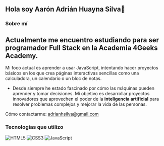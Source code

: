 ## Hola soy Aarón Adrián Huayna Silva👋

<!--
**Ayakta-est/Ayakta-est** is a ✨ _special_ ✨ repository because its `README.md` (this file) appears on your GitHub profile.

Here are some ideas to get you started:

- 🔭 I’m currently working on ...
- 🌱 I’m currently learning ...
- 👯 I’m looking to collaborate on ...
- 🤔 I’m looking for help with ...
- 💬 Ask me about ...
- 📫 How to reach me: ...
- 😄 Pronouns: ...
- ⚡ Fun fact: ...
-->
### Sobre mí
Actualmente me encuentro estudiando para ser programador Full Stack en la Academia 4Geeks Academy.
- 
Mi foco actual es aprender a usar JavaScript, intentando hacer proyectos básicos en los que crea páginas interactivas sencillas como una calculadora, un calendario o un bloc de notas.
- Desde siempre he estado fascinado por cómo las máquinas pueden aprender y tomar decisiones. Mi objetivo es desarrollar proyectos innovadores que aprovechen el poder de la **inteligencia artificial** para resolver problemas complejos y mejorar la vida de las personas.

Cómo contactarme: adrianhsilva@gmail.com
  
### Tecnologías que utilizo
![HTML5](https://img.shields.io/badge/-HTML5-E34F26?logo=html5&logoColor=white&style=flat)
![CSS3](https://img.shields.io/badge/-CSS3-1572B6?logo=css3&logoColor=white&style=flat)
![JavaScript](https://img.shields.io/badge/-JavaScript-F7DF1E?logo=javascript&logoColor=black&style=flat)

